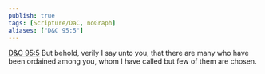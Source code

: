 ```yaml
---
publish: true
tags: [Scripture/DaC, noGraph]
aliases: ["D&C 95:5"]
---
```

[D&C 95:5](https://churchofjesuschrist.org/study/scriptures/dc-testament/dc/95?lang=eng&id=p5#p5) But behold, verily I say unto you, that there are many who have been ordained among you, whom I have called but few of them are chosen.
